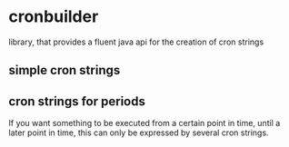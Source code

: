 # cronbuilder
library, that provides a fluent java api for the creation of cron strings

## simple cron strings

## cron strings for periods
If you want something to be executed from a certain point in time, until a later point in time, this can only be expressed by several cron strings.
